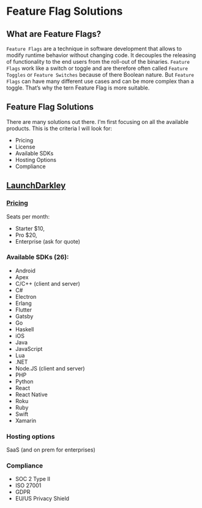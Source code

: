 # Feature Flag Solutions

## What are Feature Flags?

`Feature Flags` are a technique in software development that allows to modify runtime behavior without changing code. It decouples the releasing of functionality to the end users from the roll-out of the binaries.
`Feature Flags` work like a switch or toggle and are therefore often called `Feature Toggles` or `Feature Switches` because of there Boolean nature. But `Feature Flags` can have many different use cases and can be more complex than a toggle. That’s why the tern Feature Flag is more suitable.

## Feature Flag Solutions

There are many solutions out there. I'm first focusing on all the available products. This is the criteria I will look for:

- Pricing
- License
- Available SDKs
- Hosting Options
- Compliance

## [LaunchDarkley](https://launchdarkly.com) 

### [Pricing](https://launchdarkly.com/pricing/) 

Seats per month:
- Starter $10, 
- Pro $20, 
- Enterprise (ask for quote)

### Available SDKs (26):
- Android
- Apex
- C/C++ (client and server)
- C#
- Electron
- Erlang
- Flutter
- Gatsby
- Go
- Haskell
- iOS
- Java
- JavaScript
- Lua
- .NET
- Node.JS (client and server)
- PHP
- Python
- React
- React Native
- Roku
- Ruby
- Swift
- Xamarin

### Hosting options

SaaS (and on prem for enterprises) 

### Compliance

- SOC 2 Type II
- ISO 27001
- GDPR
- EU/US Privacy Shield